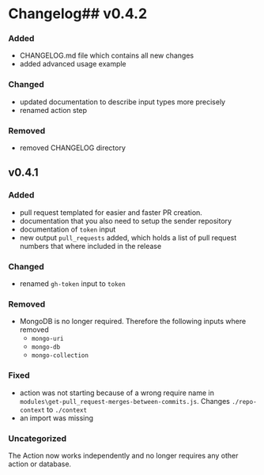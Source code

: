 # Changelog## v0.4.2

### Added

- CHANGELOG.md file which contains all new changes
- added advanced usage example

### Changed

- updated documentation to describe input types more precisely
- renamed action step

### Removed

- removed CHANGELOG directory

## v0.4.1

### Added

- pull request templated for easier and faster PR creation.
- documentation that you also need to setup the sender repository
- documentation of `token` input
- new output `pull_requests` added, which holds a list of pull request numbers that where included in the release

### Changed

- renamed `gh-token` input to `token`

### Removed

- MongoDB is no longer required. Therefore the following inputs where removed
  - `mongo-uri`
  - `mongo-db`
  - `mongo-collection`

### Fixed

- action was not starting because of a wrong require name in `modules\get-pull_request-merges-between-commits.js`. Changes `./repo-context` to `./context`
- an import was missing

### Uncategorized

The Action now works independently and no longer requires any other action or database.
